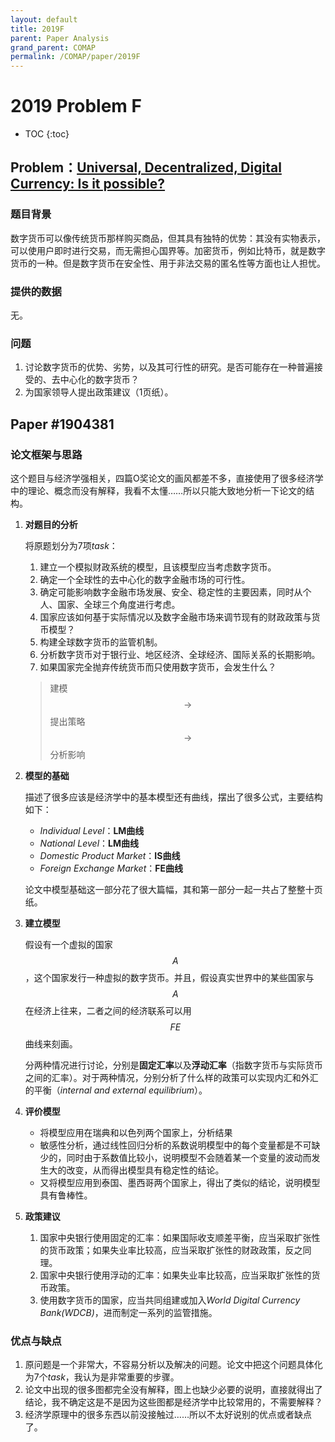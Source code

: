 ```yaml
---
layout: default
title: 2019F
parent: Paper Analysis
grand_parent: COMAP
permalink: /COMAP/paper/2019F
---
```


# 2019 Problem F
* TOC
{:toc}

## Problem：[**Universal, Decentralized, Digital Currency: Is it possible?**](https://www.mathmodels.org/Problems/2019/ICM-F/index.html)

### 题目背景

数字货币可以像传统货币那样购买商品，但其具有独特的优势：其没有实物表示，可以使用户即时进行交易，而无需担心国界等。加密货币，例如比特币，就是数字货币的一种。但是数字货币在安全性、用于非法交易的匿名性等方面也让人担忧。

### 提供的数据

无。

### 问题

1. 讨论数字货币的优势、劣势，以及其可行性的研究。是否可能存在一种普遍接受的、去中心化的数字货币？
2. 为国家领导人提出政策建议（1页纸）。

## Paper \#1904381

### 论文框架与思路

这个题目与经济学强相关，四篇O奖论文的画风都差不多，直接使用了很多经济学中的理论、概念而没有解释，我看不太懂……所以只能大致地分析一下论文的结构。

1. **对题目的分析**

   将原题划分为7项*task*：

   1. 建立一个模拟财政系统的模型，且该模型应当考虑数字货币。
   2. 确定一个全球性的去中心化的数字金融市场的可行性。
   3. 确定可能影响数字金融市场发展、安全、稳定性的主要因素，同时从个人、国家、全球三个角度进行考虑。
   4. 国家应该如何基于实际情况以及数字金融市场来调节现有的财政政策与货币模型？
   5. 构建全球数字货币的监管机制。
   6. 分析数字货币对于银行业、地区经济、全球经济、国际关系的长期影响。
   7. 如果国家完全抛弃传统货币而只使用数字货币，会发生什么？

   > 建模$$\rightarrow$$提出策略$$\rightarrow$$分析影响

2. **模型的基础**

   描述了很多应该是经济学中的基本模型还有曲线，摆出了很多公式，主要结构如下：

   * *Individual Level*：**LM曲线**
   * *National Level*：**LM曲线**
   * *Domestic Product Market*：**IS曲线**
   * *Foreign Exchange Market*：**FE曲线**

   论文中模型基础这一部分花了很大篇幅，其和第一部分一起一共占了整整十页纸。

3. **建立模型**

   假设有一个虚拟的国家$$A$$，这个国家发行一种虚拟的数字货币。并且，假设真实世界中的某些国家与$$A$$在经济上往来，二者之间的经济联系可以用$$FE$$曲线来刻画。

   分两种情况进行讨论，分别是**固定汇率**以及**浮动汇率**（指数字货币与实际货币之间的汇率）。对于两种情况，分别分析了什么样的政策可以实现内汇和外汇的平衡（*internal and external equilibrium*）。

4. **评价模型**

   * 将模型应用在瑞典和以色列两个国家上，分析结果
   * 敏感性分析，通过线性回归分析的系数说明模型中的每个变量都是不可缺少的，同时由于系数值比较小，说明模型不会随着某一个变量的波动而发生大的改变，从而得出模型具有稳定性的结论。
   * 又将模型应用到泰国、墨西哥两个国家上，得出了类似的结论，说明模型具有鲁棒性。

5. **政策建议**

   1. 国家中央银行使用固定的汇率：如果国际收支顺差平衡，应当采取扩张性的货币政策；如果失业率比较高，应当采取扩张性的财政政策，反之同理。
   2. 国家中央银行使用浮动的汇率：如果失业率比较高，应当采取扩张性的货币政策。
   3. 使用数字货币的国家，应当共同组建或加入*World Digital Currency Bank(WDCB)*，进而制定一系列的监管措施。

### 优点与缺点

1. 原问题是一个非常大，不容易分析以及解决的问题。论文中把这个问题具体化为7个*task*，我认为是非常重要的步骤。
2. 论文中出现的很多图都完全没有解释，图上也缺少必要的说明，直接就得出了结论，我不确定这是不是因为这些图都是经济学中比较常用的，不需要解释？
3. 经济学原理中的很多东西以前没接触过……所以不太好说别的优点或者缺点了。